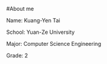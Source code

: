 #About me

Name: Kuang-Yen Tai

School: Yuan-Ze University

Major: Computer Science Engineering

Grade: 2
